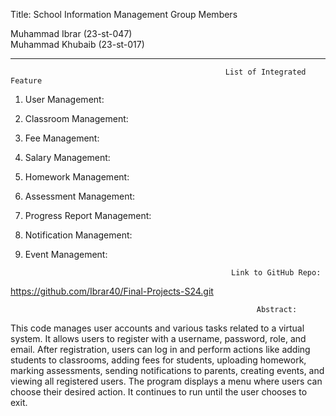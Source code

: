 Title: School Information Management
Group Members

 Muhammad Ibrar (23-st-047)                                           
Muhammad Khubaib (23-st-017)
_____________________________________________________________________________________________________________________________________________________________________________________________________________
                                                    List of Integrated Feature
1. User Management:
2. Classroom Management:
3. Fee Management:
4. Salary Management:
5. Homework Management:
6. Assessment Management:
7. Progress Report Management:
8. Notification Management:
9. Event Management:

                                                     Link to GitHub Repo: 
                                                
https://github.com/Ibrar40/Final-Projects-S24.git

                                                           Abstract:
This code manages user accounts and various tasks related to a virtual system. It allows users to register with a username, password,
role, and email. After registration, users can log in and perform actions like adding students to classrooms, adding fees for students,
uploading homework, marking assessments, sending notifications to parents, creating events, and viewing all registered users. The program 
displays a menu where users can choose their desired action. It continues to run until the user chooses to exit.
